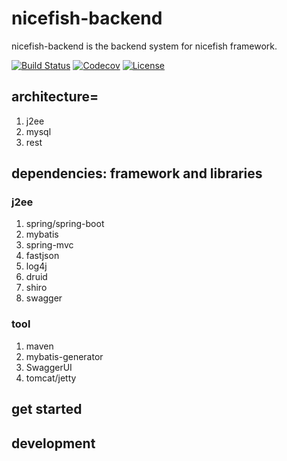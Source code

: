 # nicefish-backend
nicefish-backend is the backend system for nicefish framework.

[![Build Status](https://travis-ci.org/nicefishcn/nicefish-backend.svg?branch=master)](https://travis-ci.org/nicefishcn/nicefish-backend)
[![Codecov](https://codecov.io/gh/nicefishcn/nicefish-backend/branch/master/graph/badge.svg)](https://codecov.io/gh/nicefishcn/nicefish-backend/branch/master)
[![License](https://img.shields.io/badge/license-Apache%202-4EB1BA.svg)](https://www.apache.org/licenses/LICENSE-2.0.html)

## architecture=
1. j2ee
2. mysql
3. rest

## dependencies: framework and libraries

### j2ee
1. spring/spring-boot
2. mybatis
3. spring-mvc
4. fastjson
5. log4j
6. druid
7. shiro
8. swagger


### tool
1. maven
2. mybatis-generator
3. SwaggerUI
4. tomcat/jetty


## get started


## development
